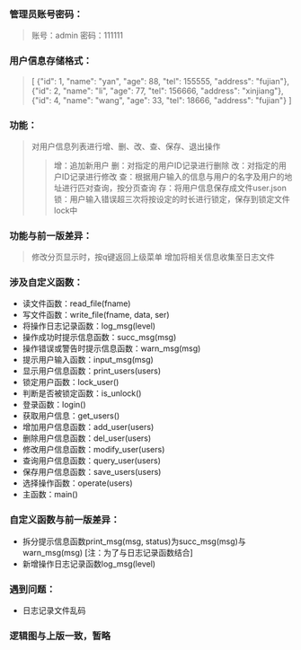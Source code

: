 ### 管理员账号密码：
> 账号：admin
> 密码：111111
### 用户信息存储格式：
> [
>   {"id": 1, "name": "yan", "age": 88, "tel": 155555, "address": "fujian"},
>   {"id": 2, "name": "li", "age": 77, "tel": 156666, "address": "xinjiang"},
>   {"id": 4, "name": "wang", "age": 33, "tel": 18666, "address": "fujian"}
> ]
### 功能：
> 对用户信息列表进行增、删、改、查、保存、退出操作
>> 增：追加新用户
>> 删：对指定的用户ID记录进行删除
>> 改：对指定的用户ID记录进行修改
>> 查：根据用户输入的信息与用户的名字及用户的地址进行匹对查询，按分页查询
>> 存：将用户信息保存成文件user.json
>> 锁：用户输入错误超三次将按设定的时长进行锁定，保存到锁定文件lock中
>>
>>
### 功能与前一版差异：
> 修改分页显示时，按q键返回上级菜单
> 增加将相关信息收集至日志文件
### 涉及自定义函数：
 - 读文件函数：read_file(fname)
 - 写文件函数：write_file(fname, data, ser)
 - 将操作日志记录函数：log_msg(level)
 - 操作成功时提示信息函数：succ_msg(msg)
 - 操作错误或警告时提示信息函数：warn_msg(msg)
 - 提示用户输入函数：input_msg(msg)
 - 显示用户信息函数：print_users(users)
 - 锁定用户函数：lock_user()
 - 判断是否被锁定函数：is_unlock()
 - 登录函数：login()
 - 获取用户信息：get_users()
 - 增加用户信息函数：add_user(users)
 - 删除用户信息函数：del_user(users)
 - 修改用户信息函数：modify_user(users)
 - 查询用户信息函数：query_user(users)
 - 保存用户信息函数：save_users(users)
 - 选择操作函数：operate(users)
 - 主函数：main()
### 自定义函数与前一版差异：
 - 拆分提示信息函数print_msg(msg, status)为succ_msg(msg)与warn_msg(msg) [注：为了与日志记录函数结合]
 - 新增操作日志记录函数log_msg(level)

### 遇到问题：
 - 日志记录文件乱码

### 逻辑图与上版一致，暂略